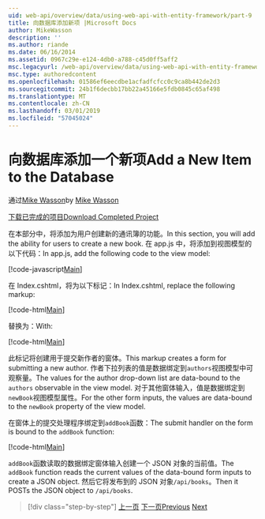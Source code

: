 ```yaml
---
uid: web-api/overview/data/using-web-api-with-entity-framework/part-9
title: 向数据库添加新项 |Microsoft Docs
author: MikeWasson
description: ''
ms.author: riande
ms.date: 06/16/2014
ms.assetid: 0967c29e-e124-4db0-a788-c45d0ff5aff2
msc.legacyurl: /web-api/overview/data/using-web-api-with-entity-framework/part-9
msc.type: authoredcontent
ms.openlocfilehash: 01586ef6eecdbe1acfadfcfcc0c9ca8b442de2d3
ms.sourcegitcommit: 24b1f6decbb17bb22a45166e5fdb0845c65af498
ms.translationtype: MT
ms.contentlocale: zh-CN
ms.lasthandoff: 03/01/2019
ms.locfileid: "57045024"
---
```

<a name="add-a-new-item-to-the-database"></a><span data-ttu-id="30c38-102">向数据库添加一个新项</span><span class="sxs-lookup"><span data-stu-id="30c38-102">Add a New Item to the Database</span></span>
====================
<span data-ttu-id="30c38-103">通过[Mike Wasson](https://github.com/MikeWasson)</span><span class="sxs-lookup"><span data-stu-id="30c38-103">by [Mike Wasson](https://github.com/MikeWasson)</span></span>

[<span data-ttu-id="30c38-104">下载已完成的项目</span><span class="sxs-lookup"><span data-stu-id="30c38-104">Download Completed Project</span></span>](https://github.com/MikeWasson/BookService)

<span data-ttu-id="30c38-105">在本部分中，将添加为用户创建新的通讯簿的功能。</span><span class="sxs-lookup"><span data-stu-id="30c38-105">In this section, you will add the ability for users to create a new book.</span></span> <span data-ttu-id="30c38-106">在 app.js 中，将添加到视图模型的以下代码：</span><span class="sxs-lookup"><span data-stu-id="30c38-106">In app.js, add the following code to the view model:</span></span>

[!code-javascript[Main](part-9/samples/sample1.js)]

<span data-ttu-id="30c38-107">在 Index.cshtml，将为以下标记：</span><span class="sxs-lookup"><span data-stu-id="30c38-107">In Index.cshtml, replace the following markup:</span></span>

[!code-html[Main](part-9/samples/sample2.html)]

<span data-ttu-id="30c38-108">替换为：</span><span class="sxs-lookup"><span data-stu-id="30c38-108">With:</span></span>

[!code-html[Main](part-9/samples/sample3.html)]

<span data-ttu-id="30c38-109">此标记将创建用于提交新作者的窗体。</span><span class="sxs-lookup"><span data-stu-id="30c38-109">This markup creates a form for submitting a new author.</span></span> <span data-ttu-id="30c38-110">作者下拉列表的值是数据绑定到`authors`视图模型中可观察量。</span><span class="sxs-lookup"><span data-stu-id="30c38-110">The values for the author drop-down list are data-bound to the `authors` observable in the view model.</span></span> <span data-ttu-id="30c38-111">对于其他窗体输入，值是数据绑定到`newBook`视图模型属性。</span><span class="sxs-lookup"><span data-stu-id="30c38-111">For the other form inputs, the values are data-bound to the `newBook` property of the view model.</span></span>

<span data-ttu-id="30c38-112">在窗体上的提交处理程序绑定到`addBook`函数：</span><span class="sxs-lookup"><span data-stu-id="30c38-112">The submit handler on the form is bound to the `addBook` function:</span></span>

[!code-html[Main](part-9/samples/sample4.html)]

<span data-ttu-id="30c38-113">`addBook`函数读取的数据绑定窗体输入创建一个 JSON 对象的当前值。</span><span class="sxs-lookup"><span data-stu-id="30c38-113">The `addBook` function reads the current values of the data-bound form inputs to create a JSON object.</span></span> <span data-ttu-id="30c38-114">然后它将发布到的 JSON 对象`/api/books`。</span><span class="sxs-lookup"><span data-stu-id="30c38-114">Then it POSTs the JSON object to `/api/books`.</span></span>

> [!div class="step-by-step"]
> <span data-ttu-id="30c38-115">[上一页](part-8.md)
> [下一页](part-10.md)</span><span class="sxs-lookup"><span data-stu-id="30c38-115">[Previous](part-8.md)
[Next](part-10.md)</span></span>
